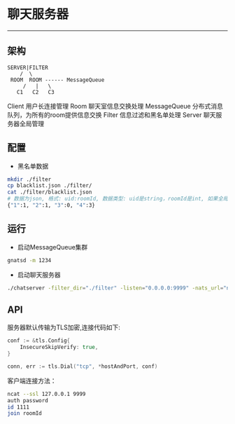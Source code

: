 # 聊天服务器
---

## 架构

```
SERVER|FILTER
    /  \
 ROOM  ROOM ------ MessageQueue
     /   |   \
   C1   C2   C3
```

Client 用户长连接管理
Room 聊天室信息交换处理
MessageQueue 分布式消息队列，为所有的room提供信息交换
Filter 信息过滤和黑名单处理
Server 聊天服务器全局管理

## 配置
- 黑名单数据

```bash
mkdir ./filter
cp blacklist.json ./filter/
cat ./filter/blacklist.json
# 数据为json, 格式: uid:roomId, 数据类型: uid是string，roomId是int, 如果全局禁言，则roomId为0
{"1":1, "2":1, "3":0, "4":3}
```

## 运行
- 启动MessageQueue集群

```bash
gnatsd -m 1234
```

- 启动聊天服务器

```bash
./chatserver -filter_dir="./filter" -listen="0.0.0.0:9999" -nats_url="nats://127.0.0.1:4222"
```

## API
服务器默认传输为TLS加密,连接代码如下:
```go
conf := &tls.Config{
    InsecureSkipVerify: true,
}

conn, err := tls.Dial("tcp", *hostAndPort, conf)
```

客户端连接方法：
```bash
ncat --ssl 127.0.0.1 9999
auth password
id 1111
join roomId
```
